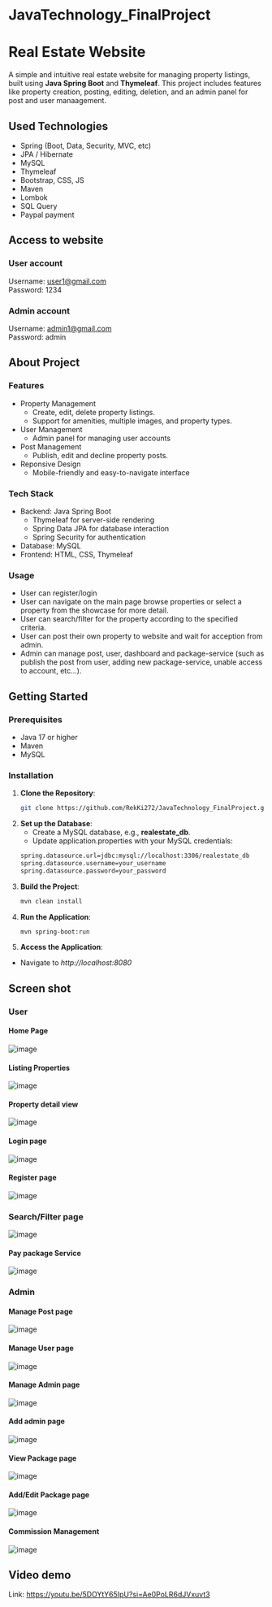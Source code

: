 # JavaTechnology_FinalProject
# Real Estate Website
A simple and intuitive real estate website for managing property listings, built using **Java Spring Boot** and **Thymeleaf**. This project includes features like property creation, posting, editing, deletion, and an admin panel for post and user manaagement.
## Used Technologies
* Spring (Boot, Data, Security, MVC, etc)
* JPA / Hibernate
* MySQL
* Thymeleaf
* Bootstrap, CSS, JS
* Maven
* Lombok
* SQL Query
* Paypal payment

## Access to website
### User account
Username: user1@gmail.com  
Password: 1234  

### Admin account
Username: admin1@gmail.com  
Password: admin

## About Project
### Features
  * Property Management
      * Create, edit, delete property listings.
      * Support for amenities, multiple images, and property types.
  * User Management
      * Admin panel for managing user accounts
  * Post Management
      * Publish, edit and decline property posts.
  * Reponsive Design
      * Mobile-friendly and easy-to-navigate interface
### Tech Stack
  * Backend: Java Spring Boot
      * Thymeleaf for server-side rendering
      * Spring Data JPA for database interaction
      * Spring Security for authentication
  * Database: MySQL
  * Frontend: HTML, CSS, Thymeleaf
### Usage
* User can register/login
* User can navigate on the main page browse properties or select a property from the showcase for more detail.
* User can search/filter for the property according to the specified criteria.
* User can post their own property to website and wait for acception from admin.
* Admin can manage post, user, dashboard and package-service (such as publish the post from user, adding new package-service, unable access to account, etc...).

## Getting Started
### Prerequisites
* Java 17 or higher
* Maven
* MySQL
### Installation
1. **Clone the Repository**:
   ```bash
   git clone https://github.com/RekKi272/JavaTechnology_FinalProject.git
2. **Set up the Database**:
   * Create a MySQL database, e.g., **realestate_db**.
   * Update application.properties with your MySQL credentials:
   ```bash
   spring.datasource.url=jdbc:mysql://localhost:3306/realestate_db
   spring.datasource.username=your_username
   spring.datasource.password=your_password
3. **Build the Project**:
   ```bash
   mvn clean install
4. **Run the Application**:
   ```bash
   mvn spring-boot:run
5. **Access the Application**:
  * Navigate to  *http://localhost:8080*
## Screen shot
### User
#### Home Page
![image](https://github.com/user-attachments/assets/3b40f84a-05b6-4341-aa6e-edb5140475b2)
#### Listing Properties
![image](https://github.com/user-attachments/assets/ce0fdca4-1e60-484d-96c4-0fde39b61fa9)
#### Property detail view
![image](https://github.com/user-attachments/assets/bf217e6d-8b01-4b7a-8861-e87c44f660ff)
#### Login page
![image](https://github.com/user-attachments/assets/16cbd3fd-f1a1-4bdc-bd37-95b168a9138d)
#### Register page
![image](https://github.com/user-attachments/assets/70eca55a-7274-4915-8eef-f1a9d9c95d87)
### Search/Filter page
![image](https://github.com/user-attachments/assets/81d84ad3-a687-4d2b-bdb2-4c9ed4e6c528)
#### Pay package Service
![image](https://github.com/user-attachments/assets/e5db8d6e-6987-4e23-8082-17cdd0bc4b14)
### Admin
#### Manage Post page
![image](https://github.com/user-attachments/assets/f3be7531-4d3f-4c88-826e-de3b7aeddd07)
#### Manage User page
![image](https://github.com/user-attachments/assets/3526b221-a153-4860-9a15-bbd1bbe7deb2)
#### Manage Admin page
![image](https://github.com/user-attachments/assets/4989ab4e-d185-46bc-bd65-64276f189de3)
#### Add admin page
![image](https://github.com/user-attachments/assets/9fc7c99e-d57c-4bc1-8f98-366f4181bac4)
#### View Package page
![image](https://github.com/user-attachments/assets/87181d28-79f4-45d1-941a-2514d3d6aa60)
#### Add/Edit Package page
![image](https://github.com/user-attachments/assets/74fdb27f-12f1-47b8-aacb-494280bec397)
#### Commission Management
![image](https://github.com/user-attachments/assets/1bdfc1bf-8d1d-44e7-8538-2aeab05688e5)

## Video demo
Link: https://youtu.be/5DOYtY65IpU?si=Ae0PoLR6dJVxuvt3
